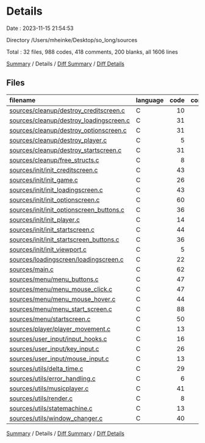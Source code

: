 # Details

Date : 2023-11-15 21:54:53

Directory /Users/mheinke/Desktop/so_long/sources

Total : 32 files,  988 codes, 418 comments, 200 blanks, all 1606 lines

[Summary](results.md) / Details / [Diff Summary](diff.md) / [Diff Details](diff-details.md)

## Files
| filename | language | code | comment | blank | total |
| :--- | :--- | ---: | ---: | ---: | ---: |
| [sources/cleanup/destroy_creditscreen.c](/sources/cleanup/destroy_creditscreen.c) | C | 10 | 11 | 5 | 26 |
| [sources/cleanup/destroy_loadingscreen.c](/sources/cleanup/destroy_loadingscreen.c) | C | 31 | 11 | 5 | 47 |
| [sources/cleanup/destroy_optionscreen.c](/sources/cleanup/destroy_optionscreen.c) | C | 31 | 11 | 6 | 48 |
| [sources/cleanup/destroy_player.c](/sources/cleanup/destroy_player.c) | C | 5 | 11 | 3 | 19 |
| [sources/cleanup/destroy_startscreen.c](/sources/cleanup/destroy_startscreen.c) | C | 31 | 11 | 5 | 47 |
| [sources/cleanup/free_structs.c](/sources/cleanup/free_structs.c) | C | 8 | 11 | 3 | 22 |
| [sources/init/init_creditscreen.c](/sources/init/init_creditscreen.c) | C | 43 | 11 | 10 | 64 |
| [sources/init/init_game.c](/sources/init/init_game.c) | C | 26 | 11 | 5 | 42 |
| [sources/init/init_loadingscreen.c](/sources/init/init_loadingscreen.c) | C | 43 | 11 | 9 | 63 |
| [sources/init/init_optionscreen.c](/sources/init/init_optionscreen.c) | C | 60 | 11 | 11 | 82 |
| [sources/init/init_optionscreen_buttons.c](/sources/init/init_optionscreen_buttons.c) | C | 36 | 11 | 7 | 54 |
| [sources/init/init_player.c](/sources/init/init_player.c) | C | 14 | 11 | 3 | 28 |
| [sources/init/init_startscreen.c](/sources/init/init_startscreen.c) | C | 44 | 11 | 10 | 65 |
| [sources/init/init_startscreen_buttons.c](/sources/init/init_startscreen_buttons.c) | C | 36 | 11 | 5 | 52 |
| [sources/init/init_viewport.c](/sources/init/init_viewport.c) | C | 5 | 11 | 3 | 19 |
| [sources/loadingscreen/loadingscreen.c](/sources/loadingscreen/loadingscreen.c) | C | 22 | 11 | 6 | 39 |
| [sources/main.c](/sources/main.c) | C | 62 | 18 | 8 | 88 |
| [sources/menu/menu_buttons.c](/sources/menu/menu_buttons.c) | C | 47 | 11 | 5 | 63 |
| [sources/menu/menu_mouse_click.c](/sources/menu/menu_mouse_click.c) | C | 47 | 11 | 5 | 63 |
| [sources/menu/menu_mouse_hover.c](/sources/menu/menu_mouse_hover.c) | C | 44 | 11 | 6 | 61 |
| [sources/menu/menu_start_screen.c](/sources/menu/menu_start_screen.c) | C | 88 | 11 | 15 | 114 |
| [sources/menu/startscreen.c](/sources/menu/startscreen.c) | C | 50 | 11 | 5 | 66 |
| [sources/player/player_movement.c](/sources/player/player_movement.c) | C | 13 | 11 | 3 | 27 |
| [sources/user_input/input_hooks.c](/sources/user_input/input_hooks.c) | C | 16 | 11 | 4 | 31 |
| [sources/user_input/key_input.c](/sources/user_input/key_input.c) | C | 26 | 11 | 4 | 41 |
| [sources/user_input/mouse_input.c](/sources/user_input/mouse_input.c) | C | 13 | 11 | 3 | 27 |
| [sources/utils/delta_time.c](/sources/utils/delta_time.c) | C | 29 | 11 | 7 | 47 |
| [sources/utils/error_handling.c](/sources/utils/error_handling.c) | C | 6 | 11 | 4 | 21 |
| [sources/utils/musicplayer.c](/sources/utils/musicplayer.c) | C | 41 | 11 | 10 | 62 |
| [sources/utils/render.c](/sources/utils/render.c) | C | 8 | 70 | 16 | 94 |
| [sources/utils/statemachine.c](/sources/utils/statemachine.c) | C | 13 | 11 | 4 | 28 |
| [sources/utils/window_changer.c](/sources/utils/window_changer.c) | C | 40 | 11 | 5 | 56 |

[Summary](results.md) / Details / [Diff Summary](diff.md) / [Diff Details](diff-details.md)